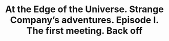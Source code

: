 ---
layout: product
title: "At the Edge of the Universe. Strange Company’s adventures. Episode I. The first meeting.  Back off                                    "
price: "1300" 
desc: "1/24 Figura"
img_path: "/assets/img/MBLTD24035.webp"
brand: "MasterBox"
available: false
special_offer: false
new: false
soon: false
cat: "010000"
subcat: "015300"
subsubcat: "0N/A"
sifra: "MBLTD24035"
popular: false
---